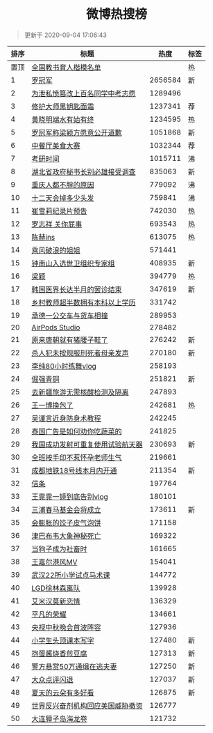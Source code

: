 <h1 align="center">微博热搜榜</h1>

> 更新于 2020-09-04 17:06:43

| 排序 | 标题                                                                                                                                                                                                                             | 热度    | 标签 |
| ---- | -------------------------------------------------------------------------------------------------------------------------------------------------------------------------------------------------------------------------------- | ------- | ---- |
| 置顶 | [全国教书育人楷模名单](https://s.weibo.com/weibo?q=%23%E5%85%A8%E5%9B%BD%E6%95%99%E4%B9%A6%E8%82%B2%E4%BA%BA%E6%A5%B7%E6%A8%A1%E5%90%8D%E5%8D%95%23&Refer=new_time)                                                              |         | 热   |
| 1    | [罗冠军](https://s.weibo.com/weibo?q=%E7%BD%97%E5%86%A0%E5%86%9B&Refer=top)                                                                                                                                                      | 2656584 | 新   |
| 2    | [为泄私愤篡改上百名同学中考志愿](https://s.weibo.com/weibo?q=%23%E4%B8%BA%E6%B3%84%E7%A7%81%E6%84%A4%E7%AF%A1%E6%94%B9%E4%B8%8A%E7%99%BE%E5%90%8D%E5%90%8C%E5%AD%A6%E4%B8%AD%E8%80%83%E5%BF%97%E6%84%BF%23&Refer=top)            | 1289496 |      |
| 3    | [修护大师黑钥匙面霜](https://s.weibo.comjavascript:void(0);)                                                                                                                                                                     | 1237341 | 荐   |
| 4    | [黄晓明端水有始有终](https://s.weibo.com/weibo?q=%23%E9%BB%84%E6%99%93%E6%98%8E%E7%AB%AF%E6%B0%B4%E6%9C%89%E5%A7%8B%E6%9C%89%E7%BB%88%23&Refer=top)                                                                              | 1234595 | 热   |
| 5    | [罗冠军称梁颖方愿意公开道歉](https://s.weibo.com/weibo?q=%23%E7%BD%97%E5%86%A0%E5%86%9B%E7%A7%B0%E6%A2%81%E9%A2%96%E6%96%B9%E6%84%BF%E6%84%8F%E5%85%AC%E5%BC%80%E9%81%93%E6%AD%89%23&Refer=top)                                  | 1051868 | 新   |
| 6    | [中餐厅美食大赛](https://s.weibo.comjavascript:void(0);)                                                                                                                                                                         | 1032344 | 荐   |
| 7    | [考研时间](https://s.weibo.com/weibo?q=%23%E8%80%83%E7%A0%94%E6%97%B6%E9%97%B4%23&Refer=top)                                                                                                                                     | 1015711 | 沸   |
| 8    | [湖北省政府秘书长别必雄接受调查](https://s.weibo.com/weibo?q=%23%E6%B9%96%E5%8C%97%E7%9C%81%E6%94%BF%E5%BA%9C%E7%A7%98%E4%B9%A6%E9%95%BF%E5%88%AB%E5%BF%85%E9%9B%84%E6%8E%A5%E5%8F%97%E8%B0%83%E6%9F%A5%23&Refer=top)            | 835063  | 新   |
| 9    | [重庆人都不胖的原因](https://s.weibo.com/weibo?q=%23%E9%87%8D%E5%BA%86%E4%BA%BA%E9%83%BD%E4%B8%8D%E8%83%96%E7%9A%84%E5%8E%9F%E5%9B%A0%23&Refer=top)                                                                              | 779092  | 沸   |
| 10   | [十二天会掉多少头发](https://s.weibo.com/weibo?q=%23%E5%8D%81%E4%BA%8C%E5%A4%A9%E4%BC%9A%E6%8E%89%E5%A4%9A%E5%B0%91%E5%A4%B4%E5%8F%91%23&Refer=top)                                                                              | 759841  | 沸   |
| 11   | [崔雪莉纪录片预告](https://s.weibo.com/weibo?q=%23%E5%B4%94%E9%9B%AA%E8%8E%89%E7%BA%AA%E5%BD%95%E7%89%87%E9%A2%84%E5%91%8A%23&Refer=top)                                                                                         | 742030  | 热   |
| 12   | [罗志祥 关你屁事](https://s.weibo.com/weibo?q=%E7%BD%97%E5%BF%97%E7%A5%A5%20%E5%85%B3%E4%BD%A0%E5%B1%81%E4%BA%8B&Refer=top)                                                                                                      | 693543  | 热   |
| 13   | [陈赫ins](https://s.weibo.com/weibo?q=%23%E9%99%88%E8%B5%ABins%23&Refer=top)                                                                                                                                                     | 613075  | 热   |
| 14   | [乘风破浪的姐姐](https://s.weibo.com/weibo?q=%E4%B9%98%E9%A3%8E%E7%A0%B4%E6%B5%AA%E7%9A%84%E5%A7%90%E5%A7%90&Refer=top)                                                                                                          | 571441  |      |
| 15   | [钟南山入选世卫组织专家组](https://s.weibo.com/weibo?q=%23%E9%92%9F%E5%8D%97%E5%B1%B1%E5%85%A5%E9%80%89%E4%B8%96%E5%8D%AB%E7%BB%84%E7%BB%87%E4%B8%93%E5%AE%B6%E7%BB%84%23&Refer=top)                                             | 408935  | 新   |
| 16   | [梁颖](https://s.weibo.com/weibo?q=%E6%A2%81%E9%A2%96&Refer=top)                                                                                                                                                                 | 394779  | 热   |
| 17   | [韩国医界长达半月的罢诊结束](https://s.weibo.com/weibo?q=%23%E9%9F%A9%E5%9B%BD%E5%8C%BB%E7%95%8C%E9%95%BF%E8%BE%BE%E5%8D%8A%E6%9C%88%E7%9A%84%E7%BD%A2%E8%AF%8A%E7%BB%93%E6%9D%9F%23&Refer=top)                                  | 347619  | 新   |
| 18   | [乡村教师超半数拥有本科以上学历](https://s.weibo.com/weibo?q=%23%E4%B9%A1%E6%9D%91%E6%95%99%E5%B8%88%E8%B6%85%E5%8D%8A%E6%95%B0%E6%8B%A5%E6%9C%89%E6%9C%AC%E7%A7%91%E4%BB%A5%E4%B8%8A%E5%AD%A6%E5%8E%86%23&Refer=top)            | 331742  |      |
| 19   | [承德一公交车与货车相撞](https://s.weibo.com/weibo?q=%23%E6%89%BF%E5%BE%B7%E4%B8%80%E5%85%AC%E4%BA%A4%E8%BD%A6%E4%B8%8E%E8%B4%A7%E8%BD%A6%E7%9B%B8%E6%92%9E%23&Refer=top)                                                        | 289953  |      |
| 20   | [AirPods Studio](https://s.weibo.com/weibo?q=AirPods%20Studio&Refer=top)                                                                                                                                                         | 278482  |      |
| 21   | [原来唐朝就有猪腰子鞋了](https://s.weibo.com/weibo?q=%23%E5%8E%9F%E6%9D%A5%E5%94%90%E6%9C%9D%E5%B0%B1%E6%9C%89%E7%8C%AA%E8%85%B0%E5%AD%90%E9%9E%8B%E4%BA%86%23&Refer=top)                                                        | 276242  | 新   |
| 22   | [杀人犯未按规服刑死者母亲发声](https://s.weibo.com/weibo?q=%E6%9D%80%E4%BA%BA%E7%8A%AF%E6%9C%AA%E6%8C%89%E8%A7%84%E6%9C%8D%E5%88%91%E6%AD%BB%E8%80%85%E6%AF%8D%E4%BA%B2%E5%8F%91%E5%A3%B0&Refer=top)                             | 270180  | 新   |
| 23   | [李纯80小时练舞vlog](https://s.weibo.com/weibo?q=%23%E6%9D%8E%E7%BA%AF80%E5%B0%8F%E6%97%B6%E7%BB%83%E8%88%9Evlog%23&Refer=top)                                                                                                   | 258193  |      |
| 24   | [倔强青铜](https://s.weibo.com/weibo?q=%E5%80%94%E5%BC%BA%E9%9D%92%E9%93%9C&Refer=top)                                                                                                                                           | 251821  | 新   |
| 25   | [去新疆旅游无需核酸检测及隔离](https://s.weibo.com/weibo?q=%23%E5%8E%BB%E6%96%B0%E7%96%86%E6%97%85%E6%B8%B8%E6%97%A0%E9%9C%80%E6%A0%B8%E9%85%B8%E6%A3%80%E6%B5%8B%E5%8F%8A%E9%9A%94%E7%A6%BB%23&Refer=top)                       | 247893  |      |
| 26   | [王一博换包了](https://s.weibo.com/weibo?q=%23%E7%8E%8B%E4%B8%80%E5%8D%9A%E6%8D%A2%E5%8C%85%E4%BA%86%23&Refer=top)                                                                                                               | 242681  | 热   |
| 27   | [吴谨言近身防身术教程](https://s.weibo.com/weibo?q=%23%E5%90%B4%E8%B0%A8%E8%A8%80%E8%BF%91%E8%BA%AB%E9%98%B2%E8%BA%AB%E6%9C%AF%E6%95%99%E7%A8%8B%23&Refer=top)                                                                   | 242245  |      |
| 28   | [泰国广告是如何劝你吃蔬菜的](https://s.weibo.com/weibo?q=%23%E6%B3%B0%E5%9B%BD%E5%B9%BF%E5%91%8A%E6%98%AF%E5%A6%82%E4%BD%95%E5%8A%9D%E4%BD%A0%E5%90%83%E8%94%AC%E8%8F%9C%E7%9A%84%23&Refer=top)                                  | 241825  |      |
| 29   | [我国成功发射可重复使用试验航天器](https://s.weibo.com/weibo?q=%23%E6%88%91%E5%9B%BD%E6%88%90%E5%8A%9F%E5%8F%91%E5%B0%84%E5%8F%AF%E9%87%8D%E5%A4%8D%E4%BD%BF%E7%94%A8%E8%AF%95%E9%AA%8C%E8%88%AA%E5%A4%A9%E5%99%A8%23&Refer=top) | 230693  | 新   |
| 30   | [全班按手印不惹怀孕老师生气](https://s.weibo.com/weibo?q=%23%E5%85%A8%E7%8F%AD%E6%8C%89%E6%89%8B%E5%8D%B0%E4%B8%8D%E6%83%B9%E6%80%80%E5%AD%95%E8%80%81%E5%B8%88%E7%94%9F%E6%B0%94%23&Refer=top)                                  | 219661  |      |
| 31   | [成都地铁18号线本月内开通](https://s.weibo.com/weibo?q=%E6%88%90%E9%83%BD%E5%9C%B0%E9%93%8118%E5%8F%B7%E7%BA%BF%E6%9C%AC%E6%9C%88%E5%86%85%E5%BC%80%E9%80%9A&Refer=top)                                                          | 211354  | 新   |
| 32   | [信条](https://s.weibo.com/weibo?q=%E4%BF%A1%E6%9D%A1&Refer=top)                                                                                                                                                                 | 197764  |      |
| 33   | [王霏霏一镜到底告别vlog](https://s.weibo.com/weibo?q=%23%E7%8E%8B%E9%9C%8F%E9%9C%8F%E4%B8%80%E9%95%9C%E5%88%B0%E5%BA%95%E5%91%8A%E5%88%ABvlog%23&Refer=top)                                                                      | 180101  |      |
| 34   | [三浦春马基金会将成立](https://s.weibo.com/weibo?q=%E4%B8%89%E6%B5%A6%E6%98%A5%E9%A9%AC%E5%9F%BA%E9%87%91%E4%BC%9A%E5%B0%86%E6%88%90%E7%AB%8B&Refer=top)                                                                         | 173611  | 新   |
| 35   | [会膨胀的饺子皮气泡饼](https://s.weibo.com/weibo?q=%23%E4%BC%9A%E8%86%A8%E8%83%80%E7%9A%84%E9%A5%BA%E5%AD%90%E7%9A%AE%E6%B0%94%E6%B3%A1%E9%A5%BC%23&Refer=top)                                                                   | 171158  |      |
| 36   | [津巴布韦大象神秘死亡](https://s.weibo.com/weibo?q=%E6%B4%A5%E5%B7%B4%E5%B8%83%E9%9F%A6%E5%A4%A7%E8%B1%A1%E7%A5%9E%E7%A7%98%E6%AD%BB%E4%BA%A1&Refer=top)                                                                         | 169322  |      |
| 37   | [当狗子成为社畜时](https://s.weibo.com/weibo?q=%23%E5%BD%93%E7%8B%97%E5%AD%90%E6%88%90%E4%B8%BA%E7%A4%BE%E7%95%9C%E6%97%B6%23&Refer=top)                                                                                         | 161665  |      |
| 38   | [王嘉尔港风MV](https://s.weibo.com/weibo?q=%23%E7%8E%8B%E5%98%89%E5%B0%94%E6%B8%AF%E9%A3%8EMV%23&Refer=top)                                                                                                                      | 154041  |      |
| 39   | [武汉22所小学试点马术课](https://s.weibo.com/weibo?q=%23%E6%AD%A6%E6%B1%8922%E6%89%80%E5%B0%8F%E5%AD%A6%E8%AF%95%E7%82%B9%E9%A9%AC%E6%9C%AF%E8%AF%BE%23&Refer=top)                                                               | 144772  |      |
| 40   | [LGD徐林森离队](https://s.weibo.com/weibo?q=LGD%E5%BE%90%E6%9E%97%E6%A3%AE%E7%A6%BB%E9%98%9F&Refer=top)                                                                                                                          | 139928  |      |
| 41   | [艾米汉莫新恋情](https://s.weibo.com/weibo?q=%E8%89%BE%E7%B1%B3%E6%B1%89%E8%8E%AB%E6%96%B0%E6%81%8B%E6%83%85&Refer=top)                                                                                                          | 136329  |      |
| 42   | [平凡的荣耀](https://s.weibo.com/weibo?q=%23%E5%B9%B3%E5%87%A1%E7%9A%84%E8%8D%A3%E8%80%80%23&Refer=top)                                                                                                                          | 134661  |      |
| 43   | [央视中秋晚会首波阵容](https://s.weibo.com/weibo?q=%23%E5%A4%AE%E8%A7%86%E4%B8%AD%E7%A7%8B%E6%99%9A%E4%BC%9A%E9%A6%96%E6%B3%A2%E9%98%B5%E5%AE%B9%23&Refer=top)                                                                   | 127936  |      |
| 44   | [小学生头顶课本写字](https://s.weibo.com/weibo?q=%23%E5%B0%8F%E5%AD%A6%E7%94%9F%E5%A4%B4%E9%A1%B6%E8%AF%BE%E6%9C%AC%E5%86%99%E5%AD%97%23&Refer=top)                                                                              | 127480  | 新   |
| 45   | [抱蛋酱烧香煎豆腐](https://s.weibo.com/weibo?q=%23%E6%8A%B1%E8%9B%8B%E9%85%B1%E7%83%A7%E9%A6%99%E7%85%8E%E8%B1%86%E8%85%90%23&Refer=top)                                                                                         | 127313  | 新   |
| 46   | [警方悬赏50万通缉在逃夫妻](https://s.weibo.com/weibo?q=%23%E8%AD%A6%E6%96%B9%E6%82%AC%E8%B5%8F50%E4%B8%87%E9%80%9A%E7%BC%89%E5%9C%A8%E9%80%83%E5%A4%AB%E5%A6%BB%23&Refer=top)                                                    | 127250  | 新   |
| 47   | [大众点评闪退](https://s.weibo.com/weibo?q=%E5%A4%A7%E4%BC%97%E7%82%B9%E8%AF%84%E9%97%AA%E9%80%80&Refer=top)                                                                                                                     | 127037  | 新   |
| 48   | [夏天的云朵有多好看](https://s.weibo.com/weibo?q=%23%E5%A4%8F%E5%A4%A9%E7%9A%84%E4%BA%91%E6%9C%B5%E6%9C%89%E5%A4%9A%E5%A5%BD%E7%9C%8B%23&Refer=top)                                                                              | 126875  | 新   |
| 49   | [世界反兴奋剂机构回应美国威胁撤资](https://s.weibo.com/weibo?q=%23%E4%B8%96%E7%95%8C%E5%8F%8D%E5%85%B4%E5%A5%8B%E5%89%82%E6%9C%BA%E6%9E%84%E5%9B%9E%E5%BA%94%E7%BE%8E%E5%9B%BD%E5%A8%81%E8%83%81%E6%92%A4%E8%B5%84%23&Refer=top) | 126777  |      |
| 50   | [大连獐子岛海龙卷](https://s.weibo.com/weibo?q=%E5%A4%A7%E8%BF%9E%E7%8D%90%E5%AD%90%E5%B2%9B%E6%B5%B7%E9%BE%99%E5%8D%B7&Refer=top)                                                                                               | 121732  |      |